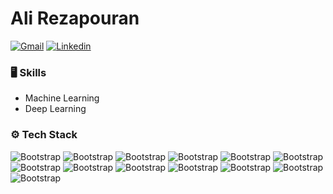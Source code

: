 # Ali Rezapouran
[![Gmail](https://img.shields.io/badge/-Gmail-c14438?style=flat&logo=Gmail&logoColor=white)](mailto:rezapoora.ali@gmail.com)
[![Linkedin](https://img.shields.io/badge/-LinkedIn-blue?style=flat&logo=Linkedin&logoColor=white)](https://www.linkedin.com/in/ali-rezapouranghahfarokhi-3ba172243/)

### 🖥 Skills

- Machine Learning
- Deep Learning
  
### ⚙️ Tech Stack

![Bootstrap](https://img.shields.io/badge/-Python-05122A?style=flat-square&logo=Python&color=353535)
![Bootstrap](https://img.shields.io/badge/-MySQL-05122A?style=flat-square&logo=MySQL&color=353535)
![Bootstrap](https://img.shields.io/badge/-PostgreSQL-05122A?style=flat-square&logo=PostgreSQL&color=353535)
![Bootstrap](https://img.shields.io/badge/-Pandas-05122A?style=flat-square&logo=Pandas&color=353535)
![Bootstrap](https://img.shields.io/badge/-Numpy-05122A?style=flat-square&logo=Numpy&color=353535)
![Bootstrap](https://img.shields.io/badge/-Matplotlib-05122A?style=flat-square&logo=Matplotlib&color=353535) 
![Bootstrap](https://img.shields.io/badge/-Seaborn-05122A?style=flat-square&logo=Seaborn&color=353535) 
![Bootstrap](https://img.shields.io/badge/-Flask-05122A?style=flat-square&logo=Flask&color=353535)
![Bootstrap](https://img.shields.io/badge/-Django-05122A?style=flat-square&logo=Django&color=353535)
![Bootstrap](https://img.shields.io/badge/-Visual%20Studio%20Code-05122A?style=flat-square&logo=Visual-Studio-Code&color=353535)
![Bootstrap](https://img.shields.io/badge/-TensorFlow-05122A?style=flat-square&logo=TensorFlow&color=353535)
![Bootstrap](https://img.shields.io/badge/-PyTorch-05122A?style=flat-square&logo=PyTorch&color=353535)
![Bootstrap](https://img.shields.io/badge/-Scikit%20Learn-05122A?style=flat-square&logo=Scikit-Learn&color=353535)

